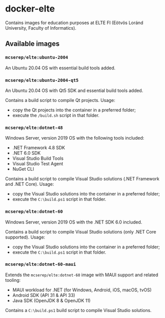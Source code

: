 # docker-elte

Contains images for education purposes at ELTE FI (Eötvös Loránd University, Faculty of Informatics).

## Available images

### `mcserep/elte:ubuntu-2004`
An Ubuntu 20.04 OS with essential build tools added.

### `mcserep/elte:ubuntu-2004-qt5`
An Ubuntu 20.04 OS with Qt5 SDK and essential build tools added.

Contains a build script to compile Qt projects. Usage:
 - copy the Qt projects into the container in a preferred folder;
 - execute the `/build.sh` script in that folder.

### `mcserep/elte:dotnet-48`
Windows Server, version 2019 OS with the following tools included:
 - .NET Framework 4.8 SDK
 - .NET 6.0 SDK
 - Visual Studio Build Tools
 - Visual Studio Test Agent
 - NuGet CLI

Contains a build script to compile Visual Studio solutions (.NET Framework and .NET Core). Usage:
 - copy the Visual Studio solutions into the container in a preferred folder;
 - execute the `C:\build.ps1` script in that folder.

### `mcserep/elte:dotnet-60`
Windows Server, version 2019 OS with the .NET SDK 6.0 included.

Contains a build script to compile Visual Studio solutions (only .NET Core supported). Usage:
 - copy the Visual Studio solutions into the container in a preferred folder;
 - execute the `C:\build.ps1` script in that folder.

### `mcserep/elte:dotnet-60-maui`
Extends the `mcserep/elte:dotnet-60` image with MAUI support and related tooling:
 - MAUI workload for .NET (for Windows, Android, iOS, macOS, tvOS)
 - Android SDK (API 31 & API 33)
 - Java SDK (OpenJDK 8 & OpenJDK 11)

Contains a `C:\build.ps1` build script to compile Visual Studio solutions.
